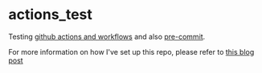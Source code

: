 # actions_test

Testing [github actions and workflows](https://docs.github.com/en/actions/learn-github-actions/understanding-github-actions) and also [pre-commit](https://pre-commit.com/).

For more information on how I've set up this repo, please refer to [this blog post](https://towardsdatascience.com/4-pre-commit-plugins-to-automate-code-reviewing-and-formatting-in-python-c80c6d2e9f5)
